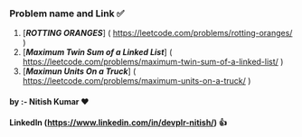 ### Problem name and Link ✅ ###
1. [***ROTTING ORANGES***] ( https://leetcode.com/problems/rotting-oranges/ )<br>
2. [***Maximum Twin Sum of a Linked List***] ( https://leetcode.com/problems/maximum-twin-sum-of-a-linked-list/ )<br>
3. [***Maximun Units On a Truck***] ( https://leetcode.com/problems/maximum-units-on-a-truck/ )

#### by :- Nitish Kumar ❤️ ####
#### LinkedIn (https://www.linkedin.com/in/devplr-nitish/) 👍 ####